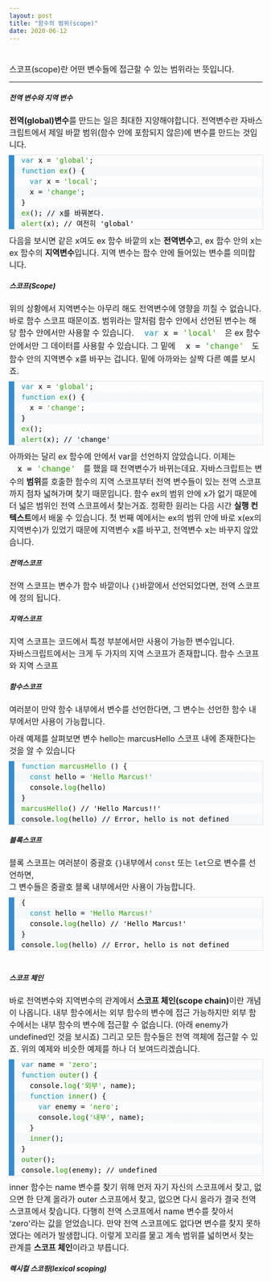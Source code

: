 ```yaml
---
layout: post
title: "함수의 범위(scope)"
date: 2020-06-12
---
```


<style>
  p {
    margin: 10px 0  !important;
    font-size:16px;
  }
  li {
    list-style-type : none;
  }
  span {
    /* font-size:15px; */
  }
  textarea {
    background : none;
    width:100%;
    height: 122px;
    font-size:15px;
  }
  .inline {
    display: inline!important;
  }
</style>

<style>
pre[class*="language-"].line-numbers.line-numbers { padding-left: 0; }
pre[class*="language-"].line-numbers { position: relative; padding-left: 3.8em; counter-reset: linenumber; }
:not(pre) > code[class*="language-"], pre[class*="language-"] {background-color: #fdfdfd;-webkit-box-sizing: border-box;-moz-box-sizing: border-box;box-sizing: border-box;margin-bottom: 1em; }
pre[class*="language-"] { position: relative; margin: .5em 0; overflow: visible; padding: 0; }
code[class*="language-"], pre[class*="language-"] { color: black; background: none; font-family: Consolas, Monaco, 'Andale Mono', 'Ubuntu Mono', monospace; font-size: 1em; text-align: left; white-space: pre; word-spacing: normal; word-break: normal; word-wrap: normal; line-height: 1.5; -moz-tab-size: 4; -o-tab-size: 4; tab-size: 4; -webkit-hyphens: none; -moz-hyphens: none; -ms-hyphens: none; hyphens: none; }
pre[class*="language-"].line-numbers.line-numbers code { font-size:14px; }
pre[class*="language-"].line-numbers > code { position: relative; white-space: inherit; }
pre[class*="language-"]>code { position: relative; border-left: 10px solid #358ccb; box-shadow: -1px 0px 0px 0px #358ccb, 0px 0px 0px 1px #dfdfdf; background-color: #fdfdfd;  background-image: linear-gradient(transparent 50%, rgba(69, 142, 209, 0.04) 50%); background-size: 3em 3em; background-origin: content-box; background-attachment: local; font-size:14px;}
code[class*="language"] { max-height: inherit; height: inherit; padding: 0 1em; display: block; overflow: auto; }
pre[class*="language-"].line-numbers > code { position: relative; white-space: inherit; }
.token.selector, .token.attr-name, .token.string, .token.char, .token.function, .token.builtin, .token.inserted { color: #2f9c0a; }
.token.atrule, .token.attr-value, .token.keyword, .token.class-name { color: #1990b8; }
pre[class*="language-"]>code { position: relative; border-left: 10px solid #358ccb; box-shadow: -1px 0px 0px 0px #358ccb, 0px 0px 0px 1px #dfdfdf; background-color: #fdfdfd; background-image: linear-gradient(transparent 50%, rgba(69, 142, 209, 0.04) 50%); background-size: 3em 3em; background-origin: content-box; background-attachment: local;
}
</style>

<br>
<p>스코프(scope)란 어떤 변수들에 접근할 수 있는 범위라는 뜻입니다.</p>
<hr/>

<h5 style='width: 100%;'>전역 변수와 지역 변수</h5>

<p>
  <span>
     <strong>전역(global)변수</strong>를 만드는 일은 최대한 지양해야합니다. 전역변수란 자바스크립트에서 제일 바깥 범위(함수 안에 포함되지 않은)에 변수를 만드는 것입니다.
  </span>
</p>

<pre data-reactroot="" class=" line-numbers  language-jsx"><code class="  language-jsx"><span class="token keyword">var</span> x <span class="token operator">=</span> <span class="token string">'global'</span><span class="token punctuation">;</span>
<span class="token keyword">function</span> <span class="token function">ex</span><span class="token punctuation">(</span><span class="token punctuation">)</span> <span class="token punctuation">{</span>
  <span class="token keyword">var</span> x <span class="token operator">=</span> <span class="token string">'local'</span><span class="token punctuation">;</span>
  x <span class="token operator">=</span> <span class="token string">'change'</span><span class="token punctuation">;</span>
<span class="token punctuation">}</span>
<span class="token function">ex</span><span class="token punctuation">(</span><span class="token punctuation">)</span><span class="token punctuation">;</span> <span class="token comment">// x를 바꿔본다.</span>
<span class="token function">alert</span><span class="token punctuation">(</span>x<span class="token punctuation">)</span><span class="token punctuation">;</span> <span class="token comment">// 여전히 'global'</span><span aria-hidden="true" class="line-numbers-rows"><span></span><span></span><span></span><span></span><span></span><span></span><span></span></span></code></pre>

<p>다음을 보시면 같은 x여도 ex 함수 바깥의 x는 <strong>전역변수</strong>고, ex 함수 안의 x는 ex 함수의 <strong>지역변수</strong>입니다. 지역 변수는 함수 안에 들어있는 변수를 의미합니다. </p>

<h5>스코프(Scope)</h5>

<p>위의 상황에서 지역변수는 아무리 해도 전역변수에 영향을 끼칠 수 없습니다. 바로 함수 스코프 때문이죠. 범위라는 말처럼 함수 안에서 선언된 변수는 해당 함수 안에서만 사용할 수 있습니다. <code class="line-numbers  language-jsx inline" data-reactroot=""><span class="token keyword">var</span> x <span class="token operator">=</span> <span class="token string">'local'</span></code>은 ex 함수 안에서만 그 데이터를 사용할 수 있습니다.  그 밑에 <code class="line-numbers  language-jsx inline" data-reactroot="">x <span class="token operator">=</span> <span class="token string">'change'</span></code>도 함수 안의 지역변수 x를 바꾸는 겁니다. 밑에 아까와는 살짝 다른 예를 보시죠.</p>

<pre data-reactroot="" class=" line-numbers  language-jsx"><code class="  language-jsx"><span class="token keyword">var</span> x <span class="token operator">=</span> <span class="token string">'global'</span><span class="token punctuation">;</span>
<span class="token keyword">function</span> <span class="token function">ex</span><span class="token punctuation">(</span><span class="token punctuation">)</span> <span class="token punctuation">{</span>
  x <span class="token operator">=</span> <span class="token string">'change'</span><span class="token punctuation">;</span>
<span class="token punctuation">}</span>
<span class="token function">ex</span><span class="token punctuation">(</span><span class="token punctuation">)</span><span class="token punctuation">;</span>
<span class="token function">alert</span><span class="token punctuation">(</span>x<span class="token punctuation">)</span><span class="token punctuation">;</span> <span class="token comment">// 'change'</span><span aria-hidden="true" class="line-numbers-rows"><span></span><span></span><span></span><span></span><span></span><span></span></span></code></pre>

<p>아까와는 달리 ex 함수에 안에서 var을 선언하지 않았습니다. 이제는 <code class="line-numbers  language-jsx inline" data-reactroot="">x <span class="token operator">=</span> <span class="token string">'change'</span></code>를 했을 때 전역변수가 바뀌는데요. 자바스크립트는 변수의 <strong>범위</strong>를 호출한 함수의 지역 스코프부터 전역 변수들이 있는 전역 스코프까지 점차 넓혀가며 찾기 때문입니다. 함수 ex의 범위 안에 x가 없기 때문에 더 넓은 범위인 전역 스코프에서 찾는거죠. 정확한 원리는 다음 시간 <strong>실행 컨텍스트</strong>에서 배울 수 있습니다. 첫 번째 예에서는 ex의 범위 안에 바로 x(ex의 지역변수)가 있었기 때문에 지역변수 x를 바꾸고, 전역변수 x는 바꾸지 않았습니다.</p>

<h5>전역스코프</h5>
<p>전역 스코프는 변수가 함수 바깥이나 <code>{}</code>바깥에서 선언되었다면, 전역 스코프에 정의 됩니다.</p>

<h5>지역스코프</h5>
<p>지역 스코프는 코드에서 특정 부분에서만 사용이 가능한 변수입니다.<br>
자바스크립트에서는 크게 두 가지의 지역 스코프가 존재합니다. 함수 스코프와 지역 스코프<br>
<h5>함수스코프</h5>
<p>여러분이 만약 함수 내부에서 변수를 선언한다면, 그 변수는 선언한 함수 내부에서만 사용이 가능합니다.</p>
<p>아래 예제를 살펴보면 변수 hello는 marcusHello 스코프 내에 존재한다는 것을 알 수 있습니다</p>
<pre class=" language-javascript"><code class=" language-javascript"><span class="token keyword">function</span> <span class="token function">marcusHello</span> <span class="token punctuation">(</span><span class="token punctuation">)</span> <span class="token punctuation">{</span>
  <span class="token keyword">const</span> hello <span class="token operator">=</span> <span class="token string">'Hello Marcus!'</span>
  console<span class="token punctuation">.</span><span class="token function">log</span><span class="token punctuation">(</span>hello<span class="token punctuation">)</span>
<span class="token punctuation">}</span>
<span class="token function">marcusHello</span><span class="token punctuation">(</span><span class="token punctuation">)</span> <span class="token comment">// 'Hello Marcus!!'</span>
console<span class="token punctuation">.</span><span class="token function">log</span><span class="token punctuation">(</span>hello<span class="token punctuation">)</span> <span class="token comment">// Error, hello is not defined</span></code></pre>

<h5>블록스코프</h5>
<p>블록 스코프는 여러분이 중괄호 <code>{}</code>내부에서 <code>const</code> 또는 <code>let</code>으로 변수를 선언하면,<br>
그 변수들은 중괄호 블록 내부에서만 사용이 가능합니다.</p>
<pre class=" language-javascript"><code class=" language-javascript"><span class="token punctuation">{</span>
  <span class="token keyword">const</span> hello <span class="token operator">=</span> <span class="token string">'Hello Marcus!'</span>
  console<span class="token punctuation">.</span><span class="token function">log</span><span class="token punctuation">(</span>hello<span class="token punctuation">)</span> <span class="token comment">// 'Hello Marcus!'</span>
<span class="token punctuation">}</span>
console<span class="token punctuation">.</span><span class="token function">log</span><span class="token punctuation">(</span>hello<span class="token punctuation">)</span> <span class="token comment">// Error, hello is not defined</span></code></pre>
<br/>

<h5>스코프 체인</h5>

<p>바로 전역변수와 지역변수의 관계에서 <strong>스코프 체인(scope chain)</strong>이란 개념이 나옵니다. 내부 함수에서는 외부 함수의 변수에 접근 가능하지만 외부 함수에서는 내부 함수의 변수에 접근할 수 없습니다. (아래 enemy가 undefined인 것을 보시죠) 그리고 모든 함수들은 전역 객체에 접근할 수 있죠. 위의 예제와 비슷한 예제를 하나 더 보여드리겠습니다.</p>

<pre data-reactroot="" class=" line-numbers  language-jsx"><code class="  language-jsx"><span class="token keyword">var</span> name <span class="token operator">=</span> <span class="token string">'zero'</span><span class="token punctuation">;</span>
<span class="token keyword">function</span> <span class="token function">outer</span><span class="token punctuation">(</span><span class="token punctuation">)</span> <span class="token punctuation">{</span>
  console<span class="token punctuation">.</span><span class="token function">log</span><span class="token punctuation">(</span><span class="token string">'외부'</span><span class="token punctuation">,</span> name<span class="token punctuation">)</span><span class="token punctuation">;</span>
  <span class="token keyword">function</span> <span class="token function">inner</span><span class="token punctuation">(</span><span class="token punctuation">)</span> <span class="token punctuation">{</span>
    <span class="token keyword">var</span> enemy <span class="token operator">=</span> <span class="token string">'nero'</span><span class="token punctuation">;</span>
    console<span class="token punctuation">.</span><span class="token function">log</span><span class="token punctuation">(</span><span class="token string">'내부'</span><span class="token punctuation">,</span> name<span class="token punctuation">)</span><span class="token punctuation">;</span>
  <span class="token punctuation">}</span>
  <span class="token function">inner</span><span class="token punctuation">(</span><span class="token punctuation">)</span><span class="token punctuation">;</span>
<span class="token punctuation">}</span>
<span class="token function">outer</span><span class="token punctuation">(</span><span class="token punctuation">)</span><span class="token punctuation">;</span>
console<span class="token punctuation">.</span><span class="token function">log</span><span class="token punctuation">(</span>enemy<span class="token punctuation">)</span><span class="token punctuation">;</span> <span class="token comment">// undefined</span><span aria-hidden="true" class="line-numbers-rows"><span></span><span></span><span></span><span></span><span></span><span></span><span></span><span></span><span></span><span></span><span></span></span></code></pre>

<p>inner 함수는 name 변수를 찾기 위해 먼저 자기 자신의 스코프에서 찾고, 없으면 한 단계 올라가 outer 스코프에서 찾고, 없으면 다시 올라가 결국 전역 스코프에서 찾습니다. 다행히 전역 스코프에서 name 변수를 찾아서 'zero'라는 값을 얻었습니다. 만약 전역 스코프에도 없다면 변수를 찾지 못하였다는 에러가 발생합니다. 이렇게 꼬리를 물고 계속 범위를 넓히면서 찾는 관계를 <strong>스코프 체인</strong>이라고 부릅니다.</p>

<h5>렉시컬 스코핑(lexical scoping)</h5>

